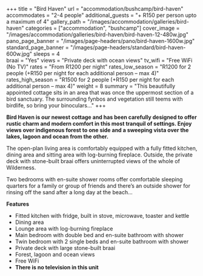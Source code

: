 +++
title = "Bird Haven"
url = "accommodation/bushcamp/bird-haven"
accommodates = "2-4 people"
additional_guests = "+ R150 per person upto a maximum of 4"
gallery_path = "/images/accommodation/galleries/bird-haven"
categories = ["accommodation", "bushcamp"]
cover_image = "/images/accommodation/galleries/bird-haven/bird-haven-12-480w.jpg"
pano_page_banner = "/images/page-headers/pano/bird-haven-1600w.jpg"
standard_page_banner = "/images/page-headers/standard/bird-haven-600w.jpg"
sleeps = 4  
braai = "Yes"
views = "Private deck with ocean views"
tv_wifi = "Free WiFi (No TV)"
rates = "From R1200 per night"
rates_low_season = "R1200 for 2 people (+R150 per night for each additional person – max 4)"
rates_high_season = "R1500 for 2 people (+R150 per night for each additional person – max 4)"
weight = 8
summary = "This beautifully appointed cottage sits in an area that was once the uppermost section of a bird sanctuary. The surrounding fynbos and vegetation still teems with birdlife, so bring your binoculars…"
+++

__Bird Haven is our newest cottage and has been carefully designed to offer rustic charm and modern comfort in this most tranquil of settings\. Enjoy views over indigenous forest to one side and a sweeping vista over the lakes, lagoon and ocean from the other\.__

The open\-plan living area is comfortably equipped with a fully fitted kitchen, dining area and sitting area with log\-burning fireplace\. Outside, the private deck with stone\-built braai offers uninterrupted views of the whole of Wilderness\.

Two bedrooms with en\-suite shower rooms offer comfortable sleeping quarters for a family or group of friends and there’s an outside shower for rinsing off the sand after a long day at the beach…

__Features__

- Fitted kitchen with fridge, built in stove, microwave, toaster and kettle
- Dining area
- Lounge area with log\-burning fireplace
- Main bedroom with double bed and en\-suite bathroom with shower
- Twin bedroom with 2 single beds and en\-suite bathroom with shower
- Private deck with large stone\-built braai
- Forest, lagoon and ocean views
- Free WiFi
- __There is no television in this unit__